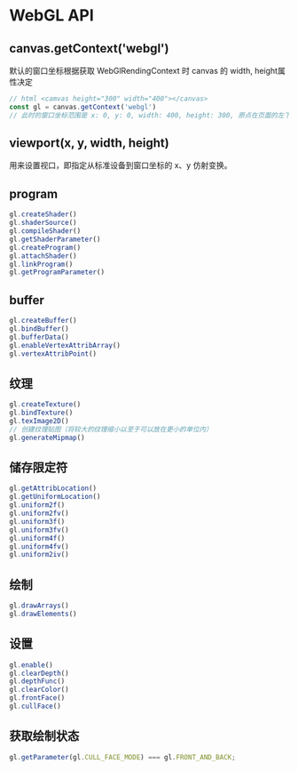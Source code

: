 # WebGL API

## canvas.getContext('webgl')
默认的窗口坐标根据获取 WebGlRendingContext 时  canvas 的 width, height属性决定

```javascript
// html <camvas height="300" width="400"></canvas>
const gl = canvas.getContext('webgl')
// 此时的窗口坐标范围是 x: 0, y: 0, width: 400, height: 300, 原点在页面的左下角
```

## viewport(x, y, width, height)
用来设置视口，即指定从标准设备到窗口坐标的 x、y 仿射变换。

## program
```javascript
gl.createShader()
gl.shaderSource()
gl.compileShader()
gl.getShaderParameter()
gl.createProgram()
gl.attachShader()
gl.linkProgram()
gl.getProgramParameter()
```

## buffer
```javascript
gl.createBuffer()
gl.bindBuffer()
gl.bufferData()
gl.enableVertexAttribArray()
gl.vertexAttribPoint()
```


## 纹理
```javascript
gl.createTexture()
gl.bindTexture()
gl.texImage2D()
// 创建纹理贴图（将较大的纹理缩小以至于可以放在更小的单位内）
gl.generateMipmap()
```

## 储存限定符
```javascript
gl.getAttribLocation()
gl.getUniformLocation()
gl.uniform2f()
gl.uniform2fv()
gl.uniform3f()
gl.uniform3fv()
gl.uniform4f()
gl.uniform4fv()
gl.uniform2iv()
```


## 绘制
```javascript
gl.drawArrays()
gl.drawElements()
```

## 设置
```javascript
gl.enable()
gl.clearDepth()
gl.depthFunc()
gl.clearColor()
gl.frontFace()
gl.cullFace()
```


## 获取绘制状态
```javascript
gl.getParameter(gl.CULL_FACE_MODE) === gl.FRONT_AND_BACK;
```

